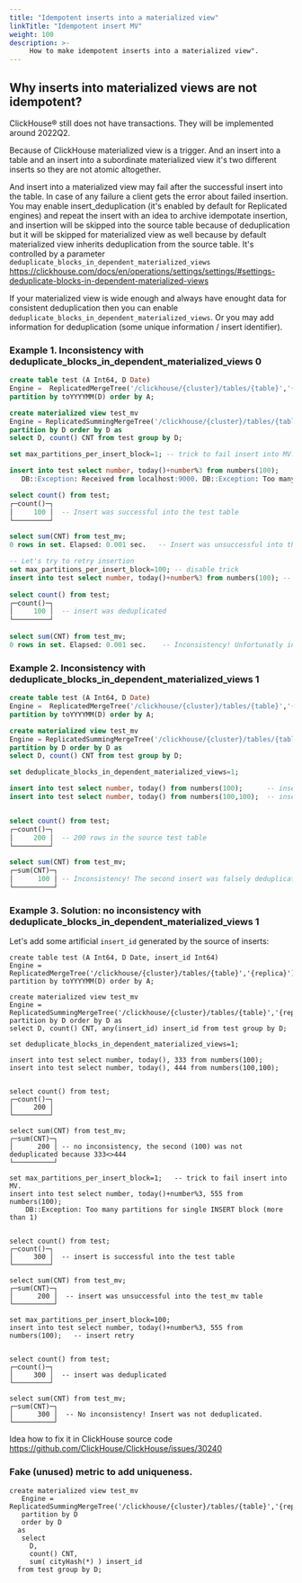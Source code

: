 ```yaml
---
title: "Idempotent inserts into a materialized view"
linkTitle: "Idempotent insert MV"
weight: 100
description: >-
     How to make idempotent inserts into a materialized view".
---
```


## Why inserts into materialized views are not idempotent?

ClickHouse® still does not have transactions. They will be implemented around 2022Q2.

Because of ClickHouse materialized view is a trigger. And an insert into a table and an insert into a subordinate materialized view it's two different inserts so they are not atomic altogether. 

And insert into a materialized view may fail after the successful insert into the table. In case of any failure a client gets the error about failed insertion.
You may enable insert_deduplication (it's enabled by default for Replicated engines) and repeat the insert with an idea to archive idempotate insertion,
and insertion will be skipped into the source table because of deduplication but it will be skipped for materialized view as well because 
by default materialized view inherits deduplication from the source table. 
It's controlled by a parameter `deduplicate_blocks_in_dependent_materialized_views` https://clickhouse.com/docs/en/operations/settings/settings/#settings-deduplicate-blocks-in-dependent-materialized-views

If your materialized view is wide enough and always have enought data for consistent deduplication then you can enable `deduplicate_blocks_in_dependent_materialized_views`.
Or you may add information for deduplication (some unique information / insert identifier).

### Example 1. Inconsistency with deduplicate_blocks_in_dependent_materialized_views 0

```sql
create table test (A Int64, D Date) 
Engine =  ReplicatedMergeTree('/clickhouse/{cluster}/tables/{table}','{replica}') 
partition by toYYYYMM(D) order by A;

create materialized view test_mv 
Engine = ReplicatedSummingMergeTree('/clickhouse/{cluster}/tables/{table}','{replica}') 
partition by D order by D as 
select D, count() CNT from test group by D;

set max_partitions_per_insert_block=1; -- trick to fail insert into MV.

insert into test select number, today()+number%3 from numbers(100);
   DB::Exception: Received from localhost:9000. DB::Exception: Too many partitions 

select count() from test;
┌─count()─┐
│     100 │  -- Insert was successful into the test table
└─────────┘

select sum(CNT) from test_mv;
0 rows in set. Elapsed: 0.001 sec.   -- Insert was unsuccessful into the test_mv table (DB::Exception)

-- Let's try to retry insertion
set max_partitions_per_insert_block=100; -- disable trick
insert into test select number, today()+number%3 from numbers(100); -- insert retry / No error
 
select count() from test;
┌─count()─┐
│     100 │  -- insert was deduplicated
└─────────┘
 
select sum(CNT) from test_mv;
0 rows in set. Elapsed: 0.001 sec.    -- Inconsistency! Unfortunatly insert into MV was deduplicated as well
```

### Example 2. Inconsistency with deduplicate_blocks_in_dependent_materialized_views 1

```sql
create table test (A Int64, D Date) 
Engine =  ReplicatedMergeTree('/clickhouse/{cluster}/tables/{table}','{replica}') 
partition by toYYYYMM(D) order by A;

create materialized view test_mv 
Engine = ReplicatedSummingMergeTree('/clickhouse/{cluster}/tables/{table}','{replica}') 
partition by D order by D as 
select D, count() CNT from test group by D;

set deduplicate_blocks_in_dependent_materialized_views=1;

insert into test select number, today() from numbers(100);      -- insert 100 rows
insert into test select number, today() from numbers(100,100);  -- insert another 100 rows


select count() from test;
┌─count()─┐
│     200 │  -- 200 rows in the source test table
└─────────┘

select sum(CNT) from test_mv;
┌─sum(CNT)─┐
│      100 │ -- Inconsistency! The second insert was falsely deduplicated because count() was = 100 both times 
└──────────┘
```

### Example 3. Solution: no inconsistency with deduplicate_blocks_in_dependent_materialized_views 1

Let's add some artificial `insert_id` generated by the source of inserts:

```
create table test (A Int64, D Date, insert_id Int64) 
Engine =  ReplicatedMergeTree('/clickhouse/{cluster}/tables/{table}','{replica}') 
partition by toYYYYMM(D) order by A;

create materialized view test_mv 
Engine = ReplicatedSummingMergeTree('/clickhouse/{cluster}/tables/{table}','{replica}') 
partition by D order by D as 
select D, count() CNT, any(insert_id) insert_id from test group by D;

set deduplicate_blocks_in_dependent_materialized_views=1;

insert into test select number, today(), 333 from numbers(100);
insert into test select number, today(), 444 from numbers(100,100);


select count() from test;
┌─count()─┐
│     200 │
└─────────┘

select sum(CNT) from test_mv;
┌─sum(CNT)─┐
│      200 │ -- no inconsistency, the second (100) was not deduplicated because 333<>444
└──────────┘

set max_partitions_per_insert_block=1;   -- trick to fail insert into MV.
insert into test select number, today()+number%3, 555 from numbers(100);  
    DB::Exception: Too many partitions for single INSERT block (more than 1)


select count() from test;
┌─count()─┐
│     300 │  -- insert is successful into the test table
└─────────┘

select sum(CNT) from test_mv;
┌─sum(CNT)─┐
│      200 │  -- insert was unsuccessful into the test_mv table
└──────────┘

set max_partitions_per_insert_block=100;
insert into test select number, today()+number%3, 555 from numbers(100);   -- insert retry


select count() from test;
┌─count()─┐
│     300 │  -- insert was deduplicated
└─────────┘

select sum(CNT) from test_mv;
┌─sum(CNT)─┐
│      300 │  -- No inconsistency! Insert was not deduplicated.
└──────────┘
```

Idea how to fix it in ClickHouse source code https://github.com/ClickHouse/ClickHouse/issues/30240


### Fake (unused) metric to add uniqueness.

```
create materialized view test_mv
   Engine = ReplicatedSummingMergeTree('/clickhouse/{cluster}/tables/{table}','{replica}') 
   partition by D
   order by D
  as
   select
     D,
     count() CNT,
     sum( cityHash(*) ) insert_id
  from test group by D;
```
